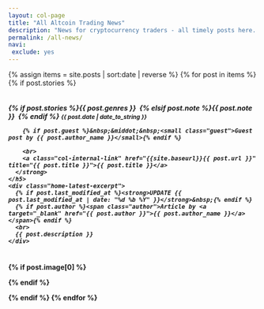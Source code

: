 ```yaml
---
layout: col-page
title: "All Altcoin Trading News"
description: "News for cryptocurrency traders - all timely posts here. Also on Telegram (altcointrading_net) and Facebook (Altcoin Trading Chatroom)."
permalink: /all-news/
navi:
 exclude: yes
---
```


{% assign items = site.posts | sort:date | reverse %}
{% for post in items  %}
{% if post.stories %}

<div class="row home-latest"  id="gtm-allnews">
  <div class="seven columns">
    <h5 class="post">
      <strong>
        {% if post.stories %}<span class="tag">{{ post.genres }}</span>&nbsp;
        {% elsif post.note %}<span class="tag custom-note">{{ post.note }}</span>&nbsp;
        {% endif %}
        <small>{{ post.date | date_to_string }}</small>

        {% if post.guest %}&nbsp;&middot;&nbsp;<small class="guest">Guest post by {{ post.author_name }}</small>{% endif %}

        <br>
        <a class="col-internal-link" href="{{site.baseurl}}{{ post.url }}" title="{{ post.title }}">{{ post.title }}</a>
      </strong>
    </h5>
    <div class="home-latest-excerpt">
      {% if post.last_modified_at %}<strong>UPDATE {{ post.last_modified_at | date: "%d %b %Y" }}</strong>&nbsp;{% endif %}
      {% if post.author %}<span class="author">Article by <a target="_blank" href="{{ post.author }}">{{ post.author_name }}</a></span>{% endif %}
      <br>
      {{ post.description }}
    </div>
  </div>
  {% if post.image[0] %}
  <div class="five columns">
    <a class="col-internal-link" href="{{site.baseurl}}{{ post.url }}" title="{{ post.title }}">
      <figure class="thumb">
        <amp-img itemprop="image" src="{{ post.image[0] }}" alt="Altcoin Trading Blog"
        layout="responsive"
        data-original-width="720px" data-original-height="360px"
        width="150px" height="80px">
        </amp-img>
      </figure>
    </a>
  </div>
  {% endif %}
</div>


{% endif %}
{% endfor %}

